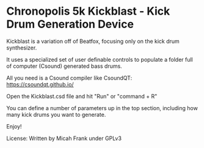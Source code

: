 # Chronopolis 5k Kickblast - Kick Drum Generation Device

Kickblast is a variation off of Beatfox, focusing only on the kick drum synthesizer.

It uses a specialized set of user definable controls to populate a folder full of computer (Csound) generated bass drums.

All you need is a Csound compiler like CsoundQT: https://csoundqt.github.io/

Open the Kickblast.csd file and hit "Run" or "command + R"

You can define a number of parameters up in the top section, including how many kick drums you want to generate.

Enjoy!

License: Written by Micah Frank under GPLv3
